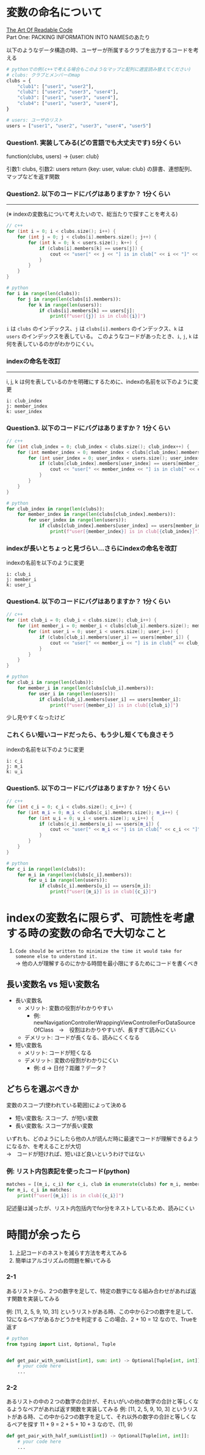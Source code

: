 # 変数の命名について
[The Art Of Readable Code](https://mcusoft.files.wordpress.com/2015/04/the-art-of-readable-code.pdf)  
Part One: PACKING INFORMATION INTO NAMESのあたり

以下のようなデータ構造の時、ユーザーが所属するクラブを出力するコードを考える

```python
# pythonでの例(c++で考える場合もこのようなマップと配列に適宜読み替えてください)
# clubs: クラブとメンバーのmap
clubs = {
	"club1": ["user1", "user2"],
	"club2": ["user2", "user3", "user4"],
	"club3": ["user1", "user3", "user4"],
	"club4": ["user1", "user3", "user4"],
}

# users: ユーザのリスト
users = ["user1", "user2", "user3", "user4", "user5"]
```

### Question1. 実装してみる(どの言語でも大丈夫です) 5分くらい
function(clubs, users) -> {user: club}

引数1: clubs, 引数2: users
return {key: user, value: club} の辞書、連想配列、マップなどを返す関数


### Question2. 以下のコードにバグはありますか？ 1分くらい
---
(※ indexの変数名について考えたいので、総当たりで探すことを考える)



```c++
// c++
for (int i = 0; i < clubs.size(); i++) {
	for (int j = 0; j < clubs[i].members.size(); j++) {
		for (int k = 0; k < users.size(); k++) {
			if (clubs[i].members[k] == users[j]) {
				cout << "user[" << j << "] is in club[" << i << "]" << endl;
			}
		}
	}
}
```

```python
# python
for i in range(len(clubs)):
	for j in range(len(clubs[i].members)):
		for k in range(len(users)):
			if clubs[i].members[k] == users[j]:
				print(f"user[{j}] is in club[{i}]")
```



`i` は `clubs` のインデックス、`j` は `clubs[i].members` のインデックス、`k` は `users` のインデックスを表している。
このようなコードがあったとき、`i`, `j`, `k` は何を表しているのかがわかりにくい。

### indexの命名を改訂
---
i, j, k は何を表しているのかを明確にするために、indexの名前を以下のように変更  
```
i: club_index
j: member_index
k: user_index
```

### Question3. 以下のコードにバグはありますか？ 1分くらい

```c++
// c++
for (int club_index = 0; club_index < clubs.size(); club_index++) {
	for (int member_index = 0; member_index < clubs[club_index].members.size(); member_index++) {
		for (int user_index = 0; user_index < users.size(); user_index++) {
			if (clubs[club_index].members[user_index] == users[member_index]) {
				cout << "user[" << member_index << "] is in club[" << club_index << "]" << endl;
			}
		}
	}
}
```

```python
# python
for club_index in range(len(clubs)):
	for member_index in range(len(clubs[club_index].members)):
		for user_index in range(len(users)):
			if clubs[club_index].members[user_index] == users[member_index]:
				print(f"user[{member_index}] is in club[{club_index}]")
```



### indexが長いとちょっと見づらい...さらにindexの命名を改訂
indexの名前を以下のように変更  
```
i: club_i
j: member_i
k: user_i
```

### Question4. 以下のコードにバグはありますか？ 1分くらい

```c++
// c++
for (int club_i = 0; club_i < clubs.size(); club_i++) {
	for (int member_i = 0; member_i < clubs[club_i].members.size(); member_i++) {
		for (int user_i = 0; user_i < users.size(); user_i++) {
			if (clubs[club_i].members[user_i] == users[member_i]) {
				cout << "user[" << member_i << "] is in club[" << club_i << "]" << endl;
			}
		}
	}
}
```

```python
# python
for club_i in range(len(clubs)):
	for member_i in range(len(clubs[club_i].members)):
		for user_i in range(len(users)):
			if clubs[club_i].members[user_i] == users[member_i]:
				print(f"user[{member_i}] is in club[{club_i}]")
```

少し見やすくなったけど

### これくらい短いコードだったら、もう少し短くても良さそう
indexの名前を以下のように変更  
```
i: c_i
j: m_i
k: u_i
```

### Question5. 以下のコードにバグはありますか？ 1分くらい


```c++
// c++
for (int c_i = 0; c_i < clubs.size(); c_i++) {
	for (int m_i = 0; m_i < clubs[c_i].members.size(); m_i++) {
		for (int u_i = 0; u_i < users.size(); u_i++) {
			if (clubs[c_i].members[u_i] == users[m_i]) {
				cout << "user[" << m_i << "] is in club[" << c_i << "]" << endl;
			}
		}
	}
}
```

```python
# python
for c_i in range(len(clubs)):
	for m_i in range(len(clubs[c_i].members)):
		for u_i in range(len(users)):
			if clubs[c_i].members[u_i] == users[m_i]:
				print(f"user[{m_i}] is in club[{c_i}]")
```

# indexの変数名に限らず、可読性を考慮する時の変数の命名で大切なこと
1. `Code should be written to minimize the time it would take for someone else to understand it.`  
→ 他の人が理解するのにかかる時間を最小限にするためにコードを書くべき

## 長い変数名 vs 短い変数名
- 長い変数名
  - メリット: 変数の役割がわかりやすい
    - 例: newNavigationControllerWrappingViewControllerForDataSourceOfClass　→　役割はわかりやすいが、長すぎて読みにくい
  - デメリット: コードが長くなる、読みにくくなる
- 短い変数名
  - メリット: コードが短くなる
  - デメリット: 変数の役割がわかりにくい
    - 例: d  →  日付？距離？データ？

## どちらを選ぶべきか
変数のスコープ(使われている範囲)によって決める
- 短い変数名: スコープ、が短い変数
- 長い変数名: スコープが長い変数

いずれも、どのようにしたら他の人が読んだ時に最速でコードが理解できるようになるか、を考えることが大切  
→　コードが短ければ、短いほど良いというわけではない

### 例: リスト内包表記を使ったコード(python)
```python
matches = [(m_i, c_i) for c_i, club in enumerate(clubs) for m_i, member in enumerate(club.members) if member in users]
for m_i, c_i in matches:
	print(f"user[{m_i}] is in club[{c_i}]")
```

記述量は減ったが、リスト内包括内でfor分をネストしているため、読みにくい


# 時間が余ったら
1. 上記コードのネストを減らす方法を考えてみる
2. 簡単はアルゴリズムの問題を解いてみる

### 2-1
あるリストから、2つの数字を足して、特定の数字になる組み合わせがあれば返す関数を実装してみる  

例: [11, 2, 5, 9, 10, 31] というリストがある時、この中から2つの数字を足して、12になるペアがあるかどうかを判定する
この場合、2 + 10 = 12 なので、Trueを返す

```python
# python
from typing import List, Optional, Tuple


def get_pair_with_sum(List[int], sum: int) -> Optional[Tuple[int, int]]:
	# your code here
	...
```


### 2-2
あるリストの中の２つの数字の合計が、それいがいの他の数字の合計と等しくなるようなペアがあれば返す関数を実装してみる
例: [11, 2, 5, 9, 10, 3] というリストがある時、この中から2つの数字を足して、それ以外の数字の合計と等しくなるペアを探す
11 + 9 = 2 + 5 + 10 + 3 なので、(11, 9)

```python
def get_pair_with_half_sum(List[int]) -> Optional[Tuple[int, int]]:
	# your code here
	...
```